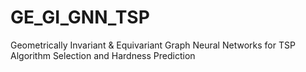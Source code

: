 # GE_GI_GNN_TSP
Geometrically Invariant & Equivariant Graph Neural Networks for TSP Algorithm Selection and Hardness Prediction



